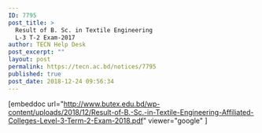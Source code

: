 ```yaml
---
ID: 7795
post_title: >
  Result of B. Sc. in Textile Engineering
  L-3 T-2 Exam-2017
author: TECN Help Desk
post_excerpt: ""
layout: post
permalink: https://tecn.ac.bd/notices/7795
published: true
post_date: 2018-12-24 09:56:34
---
```

[embeddoc url="http://www.butex.edu.bd/wp-content/uploads/2018/12/Result-of-B.-Sc.-in-Textile-Engineering-Affiliated-Colleges-Level-3-Term-2-Exam-2018.pdf" viewer="google" ]